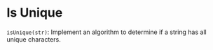 # Is Unique
`isUnique(str)`: Implement an algorithm to determine if a string has all unique characters.
